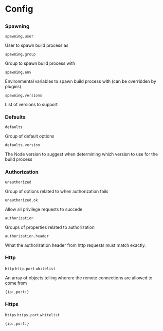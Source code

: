 # Config


##

### Spawning

`spawning.user`

User to spawn build process as

`spawning.group`

Group to spawn build process with

`spawning.env`

Environmental variables to spawn build process with (can be overridden by plugins)

`spawning.versions`

List of versions to support

### Defaults

`defaults`

Group of default options

`defaults.version`

The Node version to suggest when determining which version to use for the build process

### Authorization

`unauthorized`

Group of options related to when authorization fails

`unauthorized.ok`

Allow all privilege requests to succede

`authorization`

Groups of properties related to authorization

`authorization.header`

What the authorization header from http requests must match exactly.

### Http

`http`
`http.port`
`whitelist`

An array of objects telling wherere the remote connections are allowed to come from

```
{ip:,port:}
```

### Https

`https`
`https.port`
`whitelist`

```
{ip:,port:}
```
